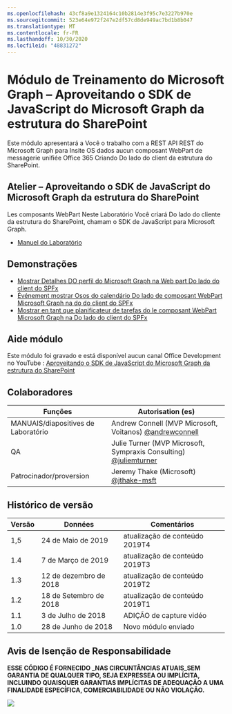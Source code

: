 ```yaml
---
ms.openlocfilehash: 43cf8a9e1324164c10b2814e3f95c7e3227b970e
ms.sourcegitcommit: 523e64e972f247e2df57cd8de949ac7bd1b8b047
ms.translationtype: MT
ms.contentlocale: fr-FR
ms.lasthandoff: 10/30/2020
ms.locfileid: "48831272"
---
```

# <a name="mdulo-de-treinamento-do-microsoft-graph--aproveitando-o-sdk-de-javascript-do-microsoft-graph-da-estrutura-do-sharepoint"></a>Módulo de Treinamento do Microsoft Graph – Aproveitando o SDK de JavaScript do Microsoft Graph da estrutura do SharePoint

Este módulo apresentará a Você o trabalho com a REST API REST do Microsoft Graph para Insite OS dados aucun composant WebPart de messagerie unifiée Office 365 Criando Do lado do client da estrutura do SharePoint.

## <a name="lab--aproveitando-o-sdk-de-javascript-do-microsoft-graph-da-estrutura-do-sharepoint"></a>Atelier – Aproveitando o SDK de JavaScript do Microsoft Graph da estrutura do SharePoint

Les composants WebPart Neste Laboratório Você criará Do lado do cliente da estrutura do SharePoint, chamam o SDK de JavaScript para Microsoft Graph.

- [Manuel do Laboratório](./Lab.md)

## <a name="demonstraes"></a>Demonstrações

- [Mostrar Detalhes DO perfil do Microsoft Graph na Web part Do lado do client do SPFx](./Demos/01-personal-info)
- [Événement mostrar Osos do calendário Do lado de composant WebPart Microsoft Graph na do do client do SPFx](./Demos/02-events)
- [Mostrar en tant que planificateur de tarefas do le composant WebPart Microsoft Graph na Do lado do client do SPFx](./Demos/03-tasks)

## <a name="assista-ao-mdulo"></a>Aide módulo

Este módulo foi gravado e está disponível aucun canal Office Development no YouTube : [Aproveitando o SDK de JavaScript do Microsoft Graph da estrutura do SharePoint](https://www.youtube.com/watch?v=U1JrBwP3vc8)

## <a name="colaboradores"></a>Colaboradores

| Funções | Autorisation (es) |
| -------------------- | ------------------------------------------------------------------------------------- |
| MANUAIS/diapositives de Laboratório | Andrew Connell (MVP Microsoft, Voitanos) [@andrewconnell](//github.com/andrewconnell) |
| QA | Julie Turner (MVP Microsoft, Sympraxis Consulting) [@juliemturner](//github.com/juliemturner) |
| Patrocinador/proversion | Jeremy Thake (Microsoft) [@jthake-msft](//github.com/jthake-msft) |

## <a name="histrico-de-verso"></a>Histórico de versão

| Versão | Données | Comentários |
| ------- | ------------------ | ---------------------- |
| 1,5 | 24 de Maio de 2019 | atualização de conteúdo 2019T4 |
| 1.4 | 7 de Março de 2019 | atualização de conteúdo 2019T3 |
| 1.3 | 12 de dezembro de 2018 | atualização de conteúdo 2019T2 |
| 1.2 | 18 de Setembro de 2018 | atualização de conteúdo 2019T1 |
| 1.1 | 3 de Julho de 2018 | ADIÇÃO de capture vidéo |
| 1.0 | 28 de Junho de 2018 | Novo módulo enviado |

## <a name="aviso-de-iseno-de-responsabilidade"></a>Avis de Isenção de Responsabilidade

**ESSE CÓDIGO É FORNECIDO _NAS CIRCUNTÂNCIAS ATUAIS_SEM GARANTIA DE QUALQUER TIPO, SEJA EXPRESSEA OU IMPLÍCITA, INCLUINDO QUAISQUER GARANTIAS IMPLÍCITAS DE ADEQUAÇÃO A UMA FINALIDADE ESPECÍFICA, COMERCIABILIDADE OU NÃO VIOLAÇÃO.**

<img src="https://telemetry.sharepointpnp.com/msgraph-training-spfx" />
